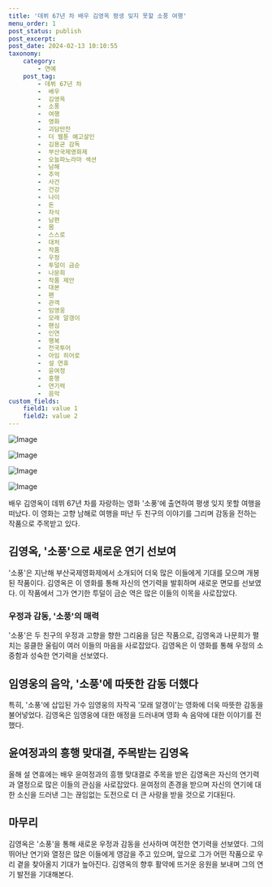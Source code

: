 ```yaml
---
title: '데뷔 67년 차 배우 김영옥 평생 잊지 못할 소풍 여행'
menu_order: 1
post_status: publish
post_excerpt: 
post_date: 2024-02-13 10:10:55
taxonomy:
    category:
        - 연예
    post_tag:
        - 데뷔 67년 차
        -  배우
        -  김영옥
        -  소풍
        -  여행
        -  영화
        -  괴담만찬
        -  더 웹툰 예고살인
        -  김용균 감독
        -  부산국제영화제
        -  오늘파노라마 섹션
        -  남해
        -  추억
        -  사건
        -  건강
        -  나이
        -  돈
        -  자식
        -  남편
        -  몸
        -  스스로
        -  대처
        -  작품
        -  우정
        -  투덜이 금순
        -  나문희
        -  작품 제안
        -  대본
        -  팬
        -  관객
        -  임영웅
        -  모래 알갱이
        -  팬심
        -  인연
        -  행복
        -  전국투어
        -  아임 히어로
        -  설 연휴
        -  윤여정
        -  흥행
        -  연기력
        -  음악
custom_fields:
    field1: value 1
    field2: value 2
---
```


![Image](https://mimgnews.pstatic.net/image/076/2024/02/13/2024021201000737000097081_20240213070004024.jpg?type=w540)

![Image](https://ssl.pstatic.net/mimgnews/image/076/2024/02/13/2024021201000737000097083_20240213070004042.jpg?type=w540)

![Image](https://mimgnews.pstatic.net/image/076/2024/02/13/2024021201000737000097084_20240213070004048.jpg?type=w540)

![Image](https://ssl.pstatic.net/mimgnews/image/076/2024/02/13/2024021201000737000097082_20240213070004056.jpg?type=w540)

배우 김영옥이 데뷔 67년 차를 자랑하는 영화 '소풍'에 출연하여 평생 잊지 못할 여행을 떠났다. 이 영화는 고향 남해로 여행을 떠난 두 친구의 이야기를 그리며 감동을 전하는 작품으로 주목받고 있다. 
## 김영옥, '소풍'으로 새로운 연기 선보여
'소풍'은 지난해 부산국제영화제에서 소개되어 더욱 많은 이들에게 기대를 모으며 개봉된 작품이다. 김영옥은 이 영화를 통해 자신의 연기력을 발휘하며 새로운 면모를 선보였다. 이 작품에서 그가 연기한 투덜이 금순 역은 많은 이들의 이목을 사로잡았다. 
### 우정과 감동, '소풍'의 매력
'소풍'은 두 친구의 우정과 고향을 향한 그리움을 담은 작품으로, 김영옥과 나문희가 펼치는 뭉클한 울림이 여러 이들의 마음을 사로잡았다. 김영옥은 이 영화를 통해 우정의 소중함과 성숙한 연기력을 선보였다.
## 임영웅의 음악, '소풍'에 따뜻한 감동 더했다
특히, '소풍'에 삽입된 가수 임영웅의 자작곡 '모래 알갱이'는 영화에 더욱 따뜻한 감동을 불어넣었다. 김영옥은 임영웅에 대한 애정을 드러내며 영화 속 음악에 대한 이야기를 전했다.
## 윤여정과의 흥행 맞대결, 주목받는 김영옥
올해 설 연휴에는 배우 윤여정과의 흥행 맞대결로 주목을 받은 김영옥은 자신의 연기력과 열정으로 많은 이들의 관심을 사로잡았다. 윤여정의 존경을 받으며 자신의 연기에 대한 소신을 드러낸 그는 끊임없는 도전으로 더 큰 사랑을 받을 것으로 기대된다.
## 마무리
김영옥은 '소풍'을 통해 새로운 우정과 감동을 선사하며 여전한 연기력을 선보였다. 그의 뛰어난 연기와 열정은 많은 이들에게 영감을 주고 있으며, 앞으로 그가 어떤 작품으로 우리 곁을 찾아올지 기대가 높아진다. 김영옥의 향후 활약에 뜨거운 응원을 보내며 그의 연기 발전을 기대해본다.
